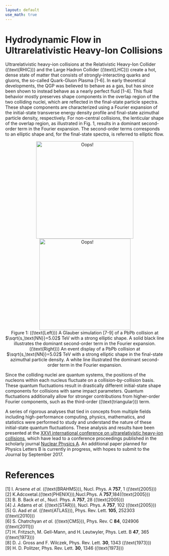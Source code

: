 ```yaml
---
layout: default
use_math: true
---
```



# [](#header-1)Hydrodynamic Flow in Ultrarelativistic Heavy-Ion Collisions

Ultrarelativistic heavy-ion collisions at the Relativistic Heavy-Ion 
Collider ((\text{RHIC})) and the Large Hadron Collider ((\text{LHC})) create a hot, dense 
state of matter that consists of strongly-interacting quarks and 
gluons, the so-called Quark-Gluon Plasma [1-6]. 
In early theoretical developments, the QGP was believed to behave as a gas, 
but has since been shown to instead behave as a nearly perfect 
fluid [1-4]. This fluid behavior mostly preserves shape components in the 
overlap region of the two colliding nuclei, which are reflected in the 
final-state particle spectra. These shape components are characterized 
using a Fourier expansion of the initial-state transverse energy density 
profile and final-state azimuthal particle density, respectively. For 
non-central collisions, the lenticular shape of the overlap region, as 
illustrated in Fig. 1, results in a dominant second-order term in the 
Fourier expansion. The second-order terms corresponds to an elliptic shape 
and, for the final-state spectra, is referred to elliptic flow.
    

<center>
  <img HEIGTH="325" WIDTH="308" src="{{ site.url }}/assets/images/glauber.png" class="img-responsive img-circle" alt="Oops!">
  <img HEIGTH="325" WIDTH="289" src="{{ site.url }}/assets/images/Fireworks_q2.png" class="img-responsive img-circle" alt="Oops!">
  <br> Figure 1: ((\text{Left})) A Glauber simulation [7-9] of a PbPb collision at 
  $\sqrt{s_\text{NN}}=5.02$ TeV with a strong elliptic shape. 
  A solid black line illustrates the dominant second-order term 
  in the Fourier expansion. ((\text{Right})) An event display of a PbPb 
  collision at $\sqrt{s_\text{NN}}=5.02$ TeV with a strong elliptic 
  shape in the final-state azimuthal particle density. A white line 
  illustrated the dominant second-order term in the Fourier expansion.
</center>

Since the colliding nuclei are quantum systems, the positions of the 
nucleons within each nucleus fluctuate on a collision-by-collision 
basis. These quantum fluctuations result in drastically different 
initial-state shape components for collisions with same impact parameters. 
Quantum fluctuations additionally allow for stronger contributions from 
higher-order Fourier components, such as the third-order ((\text{triangular})) term. 

A series of rigorous analyses that tied in concepts from multiple fields including 
high-performance computing, physics, mathematics, and statistics were performed 
to study and understand the nature of these initial-state quantum fluctuations. 
These analysis and results have been presented at the 
[XXVI international conference on ultrarelativistic heavy-ion collisions](https://indico.cern.ch/event/433345/contributions/2358296/), 
which have lead to a conference proceedings published in the scholarly journal 
[Nuclear Physics A](https://authors.elsevier.com/tracking/article/details.do?aid=20866&jid=NUPHA&surname=Castle). 
An additional paper planned for Physics Letters B is currently in progress, with hopes to 
submit to the Journal by September 2017.


# [](#header-2)References

[1] I. Arsene _et al._ ((\text{BRAHMS})), Nucl. Phys. A **757**, 1 ((\text{2005}))<br>
[2] K.Adcoxetal.((\text{PHENIX})),Nucl.Phys. A **757**,184((\text{2005}))<br>
[3] B. B. Back _et al._, Nucl. Phys. A **757**, 28 ((\text{2005}))<br>
[4] J. Adams _et al._ ((\text{STAR})), Nucl. Phys. A **757**, 102 ((\text{2005}))<br>
[5] G. Aad _et al._ ((\text{ATLAS})), Phys. Rev. Lett. **105**, 252303 ((\text{2010}))<br>
[6] S. Chatrchyan _et al._ ((\text{CMS})), Phys. Rev. C **84**, 024906 ((\text{2011}))<br>
[7] H. Fritzsch, M. Gell-Mann, and H. Leutwyler, Phys. Lett. B **47**, 365 ((\text{1973}))<br>
[8] D. J. Gross and F. Wilczek, Phys. Rev. Lett. **30**, 1343 ((\text{1973}))<br>
[9] H. D. Politzer, Phys. Rev. Lett. **30**, 1346 ((\text{1973}))<br>